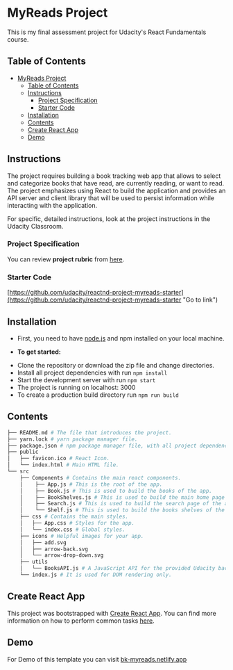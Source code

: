 # MyReads Project

This is my final assessment project for Udacity's React Fundamentals course.

## Table of Contents

- [MyReads Project](#myreads-project)
  - [Table of Contents](#table-of-contents)
  - [Instructions](#instructions)
    - [Project Specification](#project-specification)
    - [Starter Code](#starter-code)
  - [Installation](#installation)
  - [Contents](#contents)
  - [Create React App](#create-react-app)
  - [Demo](#demo)

## Instructions

The project requires building a book tracking web app that allows to select and categorize books that have read, are currently reading, or want to read. The project emphasizes using React to build the application and provides an API server and client library that will be used to persist information while interacting with the application.

For specific, detailed instructions, look at the project instructions in the Udacity Classroom.

### Project Specification

You can review **project rubric** from [here](https://review.udacity.com/#!/rubrics/3624/view "Go to link").

### Starter Code
[https://github.com/udacity/reactnd-project-myreads-starter](https://github.com/udacity/reactnd-project-myreads-starter "Go to link")

## Installation

* First, you need to have [node.js](https://nodejs.org/en/download "Go to link") and npm installed on your local machine.

* **To get started:**

- Clone the repository or download the zip file and change directories.
- Install all project dependencies with run `npm install`
- Start the development server with run `npm start`
- The project is running on localhost: 3000
- To create a production build directory run `npm run build`

## Contents

```bash
├── README.md # The file that introduces the project.
├── yarn.lock # yarn package manager file.
├── package.json # npm package manager file, with all project dependencies.
├── public
│   ├── favicon.ico # React Icon.
│   └── index.html # Main HTML file.
└── src
    ├── Components # Contains the main react components.
    │    ├── App.js # This is the root of the app.
    │    ├── Book.js # This is used to build the books of the app.
    │    ├── BookShelves.js # This is used to build the main home page of the app.
    │    ├── Search.js # This is used to build the search page of the app.
    │    └── Shelf.js # This is used to build the books shelves of the app.
    ├── css # Contains the main styles.
    │   ├── App.css # Styles for the app.
    │   └── index.css # Global styles.
    ├── icons # Helpful images for your app.
    │   ├── add.svg
    │   ├── arrow-back.svg
    │   └── arrow-drop-down.svg
    ├── utils
    │   └── BooksAPI.js # A JavaScript API for the provided Udacity backend.
    └── index.js # It is used for DOM rendering only.
```

## Create React App

This project was bootstrapped with [Create React App](https://github.com/facebook/create-react-app). You can find more information on how to perform common tasks [here](https://github.com/facebook/create-react-app/blob/main/packages/cra-template/template/README.md).

## Demo

For Demo of this template you can visit [bk-myreads.netlify.app](https://bk-myreads.netlify.app "Go to website")
